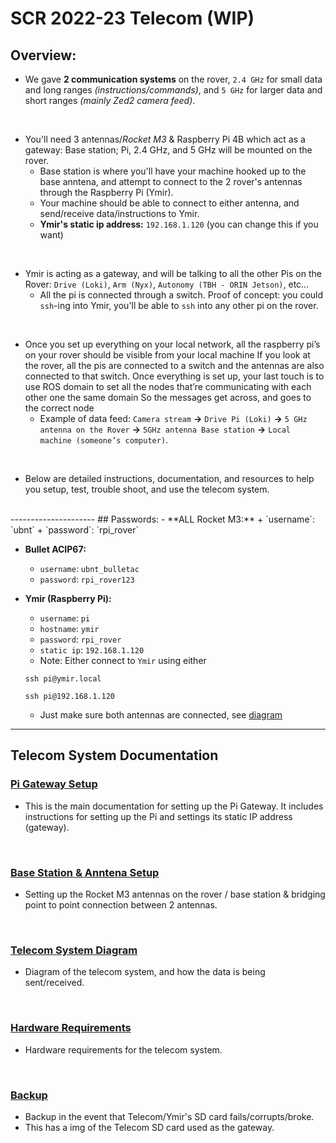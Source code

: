 # SCR 2022-23 Telecom (WIP)
## Overview:
- We gave **2 communication systems** on the rover, ``2.4 GHz`` for small data and long ranges *(instructions/commands)*, and ``5 GHz`` for larger data and short ranges *(mainly Zed2 camera feed)*.
<br/>

- You'll need 3 antennas/*Rocket M3* & Raspberry Pi 4B which act as a gateway: Base station; Pi, 2.4 GHz, and 5 GHz will be mounted on the rover.
    + Base station is where you'll have your machine hooked up to the base anntena, and attempt to connect to the 2 rover's antennas through the Raspberry Pi (Ymir).
    + Your machine should be able to connect to either antenna, and send/receive data/instructions to Ymir.
    + **Ymir's static ip address:** `192.168.1.120` (you can change this if you want)
<br/>

- Ymir is acting as a gateway, and will be talking to all the other Pis on the Rover: `Drive (Loki)`, `Arm (Nyx)`, `Autonomy (TBH - ORIN Jetson)`, etc...
    + All the pi is connected through a switch. Proof of concept: you could `ssh`-ing into Ymir, you'll be able to `ssh` into any other pi on the rover.
<br/>

- Once you set up everything on your local network, all the raspberry pi’s on your rover should be visible from your local machine If you look at the rover, all the pis are connected to a switch and the antennas are also connected to that switch. Once everything is set up, your last touch is to use ROS domain to set all the nodes that’re communicating with each other one the same domain So the messages get across, and goes to the correct node
    + Example of data feed: `Camera stream` **→** `Drive Pi (Loki)` **→** `5 GHz antenna on the Rover` **→** `5GHz antenna Base station` **→** `Local machine (someone’s computer)`.
<br/>

- Below are detailed instructions, documentation, and resources to help you setup, test, trouble shoot, and use the telecom system.
<br/>
---------------------
## Passwords:
- **ALL Rocket M3:** 
    + `username`: `ubnt`
    + `password`: `rpi_rover`

- **Bullet ACIP67:**
    + `username`: `ubnt_bulletac`
    + `password`: `rpi_rover123`

- **Ymir (Raspberry Pi):**
    + `username`: `pi`
    + `hostname`: `ymir`
    + `password`: `rpi_rover`
    + `static ip`: `192.168.1.120`
    + Note: Either connect to `Ymir` using either
    ```
    ssh pi@ymir.local
    ``` 
    ```
    ssh pi@192.168.1.120
    ```
    + Just make sure both antennas are connected, see [diagram](doc/Diagram.md)


---------------------
## Telecom System Documentation
### [Pi Gateway Setup](doc/Pi_Gateway_Setup.md)
- This is the main documentation for setting up the Pi Gateway. It includes instructions for setting up the Pi and settings its static IP address (gateway).
<br/>

### [Base Station & Anntena Setup](doc/BaseStation_Antenna_Setup.md)
- Setting up the Rocket M3 antennas on the rover / base station & bridging point to point connection between 2 antennas.
<br/>

### [Telecom System Diagram](doc/Diagram.md)
- Diagram of the telecom system, and how the data is being sent/received.
<br/>

### [Hardware Requirements](doc/Hardware.md)
- Hardware requirements for the telecom system.
<br/>

### [Backup](backup/backup_data.md)
- Backup in the event that Telecom/Ymir's SD card fails/corrupts/broke.
- This has a img of the Telecom SD card used as the gateway.